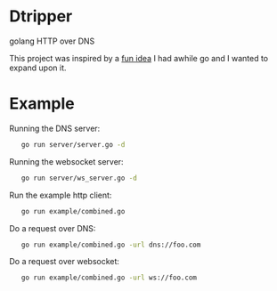 # Dtripper
golang HTTP over DNS

This project was inspired by a [fun idea](https://github.com/hodgesds/ztripper) I had awhile go and I wanted to expand upon it.

# Example
Running the DNS server:
```sh
   go run server/server.go -d
```

Running the websocket server:
```sh
   go run server/ws_server.go -d
```

Run the example http client:
```sh
   go run example/combined.go
```

Do a request over DNS:
```sh
   go run example/combined.go -url dns://foo.com
```

Do a request over websocket:
```sh
   go run example/combined.go -url ws://foo.com
```
